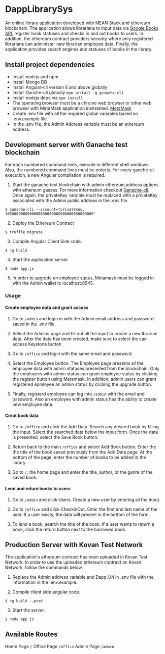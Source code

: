 # DappLibrarySys

An online library application developed with MEAN Stack and ethereum blockchain. The application allows librarians to input data via [Google Books API](https://developers.google.com/books/docs/overview), register book statuses and checks in and out books to users. In addition, the ethereum contract providers security where only registered librarians can administer new librarian employee data. Finally, the application provides search engines and statuses of books in the library.

## Install project dependencies

- Install nodejs and npm
- Install Mongo DB
- Install Angular-cli version 8 and above globally
- Install Ganche-cli globally `npm install -g ganache-cli`
- Install nodejs deps via `npm install`
- The operating browser must be a chrome web browser or other web browser with MetaMask application insnstalled. [MetaMask](https://metamask.io/)
- Create .env file with all the required global variables based on .env.example file.
- In the .env file, the Admin Address variable must be an ethereum address.

## Development server with Ganache test blockchain

For each numbered command lines, execute in different shell windows. Also, the numbered command lines must be orderly. For every ganche-cli execution, a new Angular compilation is required.

1. Start the ganache test blockchain with admin ethereum address options with ethereum gasses. For more information checkout [Ganache-cli](https://github.com/trufflesuite/ganache-cli). Once again, the privateKey varaible must be replaced with a privateKey associated with the Admin public address in the .env file.

```
$ ganache-cli --account="privateKey, 1000000000000000000000000000000000000000"
```

2. Deploy the Ethereum Contract

```
$ truffle migrate
```

3. Compile Angular Client Side code.

```
$ ng build
```

4. Start the application server.

```
$ node app.js
```

5. In order to upgrade an employee status, Metamask must be logged in with the Admin wallet to localhost:8545.

### Usage

#### Create employee data and grant access
1. Go to `/admin` and login in with the Admin email address and password saved in the .env file.

2. Select the Admins page and fill out all the input to create a new lbrarian data. After the data has been created, make sure to select the can access Keystone button.

3. Go to `/office` and login with the same email and password.

4. Select the Employee button. The Employee page presents all the employee data with admin statuses presented from the blockchain. Only the employees with admin status can grant employee status by clicking the register button using Metamask. In addition, admin users can grant registered epmloyee an admin status by clicking the upgrade button.

5. Finally, registerd employee can log into `/admin` with the email and password. Also an employee with admin status has the ability to create new employee data.

#### Creat book data

1. Go to `/office` and click the Add Data. Search any desired book by filling the input. Select the searched data below the input form. Once the data is presented, select the Save Book button.

2. Return back to the main `/office` and select Add Book button. Enter the the title of the book saved previously from the Add Data page. At the bottom of the page, enter the number of books to be added in the library.

3. Go to `/`, the home page and enter the title, author, or the genre of the saved book.

#### Lend and return books to users

1. Go to `/admin` and click Users. Create a new user by entering all the input.

2. Go to `/office` and click CheckInOut. Enter the first and last name of the user. If a user exists, the data will present in the bottom of the form.

3. To lend a book, search the title of the book. If a user wants to return a book, click the return button next to the barrowed book.


## Production Server with Kovan Test Network

The application's ethereum contract has been uploaded in Kovan Test Network. In order to use the uploaded ethereum contract on Kovan Network, follow the commands below.

1. Replace the Admin address variable and Dapp_Url in .env file with the information in the .env.example.

2. Compile client side angular code.

```
$ ng build --prod
```

3. Start the server.

```
$ node app.js
```

## Available Routes

Home Page `/`
Office Page `/office`
Admin Page `/admin`

